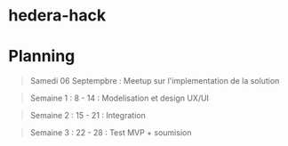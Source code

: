 # hedera-hack

# Planning
>Samedi 06 Septempbre : Meetup sur l'implementation de la solution

>Semaine 1 : 8 - 14 : Modelisation et design UX/UI

>Semaine 2 : 15 - 21 : Integration 

>Semaine 3 : 22 - 28 : Test MVP + soumision
